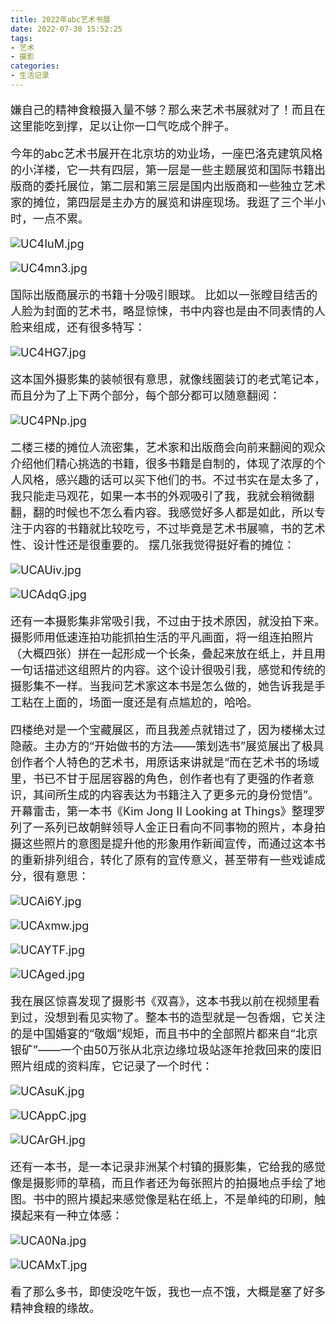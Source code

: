 ```yaml
---
title: 2022年abc艺术书展
date: 2022-07-30 15:52:25
tags:
- 艺术
- 摄影
categories:
- 生活记录
---
```


<font size=4>

嫌自己的精神食粮摄入量不够？那么来艺术书展就对了！而且在这里能吃到撑，足以让你一口气吃成个胖子。

今年的abc艺术书展开在北京坊的劝业场，一座巴洛克建筑风格的小洋楼，它一共有四层，第一层是一些主题展览和国际书籍出版商的委托展位，第二层和第三层是国内出版商和一些独立艺术家的摊位，第四层是主办方的展览和讲座现场。我逛了三个半小时，一点不累。
<!-- {% asset_img pic1.jpg %} -->
![UC4IuM.jpg](https://m1.im5i.com/2022/07/30/UC4IuM.jpg)

<!-- {% asset_img pic2.jpg %} -->
![UC4mn3.jpg](https://m1.im5i.com/2022/07/30/UC4mn3.jpg)

国际出版商展示的书籍十分吸引眼球。
比如以一张瞠目结舌的人脸为封面的艺术书，略显惊悚，书中内容也是由不同表情的人脸来组成，还有很多特写：
<!-- {% asset_img pic3.jpg %} -->
![UC4HG7.jpg](https://m1.im5i.com/2022/07/30/UC4HG7.jpg)

这本国外摄影集的装帧很有意思，就像线圈装订的老式笔记本，而且分为了上下两个部分，每个部分都可以随意翻阅：
<!-- {% asset_img pic4.jpg %} -->
![UC4PNp.jpg](https://m1.im5i.com/2022/07/30/UC4PNp.jpg)

二楼三楼的摊位人流密集，艺术家和出版商会向前来翻阅的观众介绍他们精心挑选的书籍，很多书籍是自制的，体现了浓厚的个人风格，感兴趣的话可以买下他们的书。不过书实在是太多了，我只能走马观花，如果一本书的外观吸引了我，我就会稍微翻翻，翻的时候也不怎么看内容。我感觉好多人都是如此，所以专注于内容的书籍就比较吃亏，不过毕竟是艺术书展嘛，书的艺术性、设计性还是很重要的。
摆几张我觉得挺好看的摊位：
<!-- {% asset_img pic5.jpg %} -->
![UCAUiv.jpg](https://m1.im5i.com/2022/07/30/UCAUiv.jpg)

<!-- {% asset_img pic6.jpg %} -->
![UCAdqG.jpg](https://m1.im5i.com/2022/07/30/UCAdqG.jpg)

还有一本摄影集非常吸引我，不过由于技术原因，就没拍下来。摄影师用低速连拍功能抓拍生活的平凡画面，将一组连拍照片（大概四张）拼在一起形成一个长条，叠起来放在纸上，并且用一句话描述这组照片的内容。这个设计很吸引我，感觉和传统的摄影集不一样。当我问艺术家这本书是怎么做的，她告诉我是手工粘在上面的，场面一度还是有点尴尬的，哈哈。

四楼绝对是一个宝藏展区，而且我差点就错过了，因为楼梯太过隐蔽。主办方的“开始做书的方法——策划选书”展览展出了极具创作者个人特色的艺术书，用原话来讲就是“而在艺术书的场域里，书已不甘于屈居容器的角色，创作者也有了更强的作者意识，其间所生成的内容表达为书籍注入了更多元的身份觉悟”。
开幕雷击，第一本书《Kim Jong II Looking at Things》整理罗列了一系列已故朝鲜领导人金正日看向不同事物的照片，本身拍摄这些照片的意图是提升他的形象用作新闻宣传，而通过这本书的重新排列组合，转化了原有的宣传意义，甚至带有一些戏谑成分，很有意思：
<!-- {% asset_img pic7.jpg %} -->
![UCAi6Y.jpg](https://m1.im5i.com/2022/07/30/UCAi6Y.jpg)

<!-- {% asset_img pic8.jpg %} -->
![UCAxmw.jpg](https://m1.im5i.com/2022/07/30/UCAxmw.jpg)

<!-- {% asset_img pic9.jpg %} -->
![UCAYTF.jpg](https://m1.im5i.com/2022/07/30/UCAYTF.jpg)

<!-- {% asset_img pic10.jpg %} -->
![UCAged.jpg](https://m1.im5i.com/2022/07/30/UCAged.jpg)

我在展区惊喜发现了摄影书《双喜》，这本书我以前在视频里看到过，没想到看见实物了。整本书的造型就是一包香烟，它关注的是中国婚宴的“敬烟”规矩，而且书中的全部照片都来自“北京银矿”——一个由50万张从北京边缘垃圾站逐年抢救回来的废旧照片组成的资料库，它记录了一个时代：
<!-- {% asset_img pic11.jpg %} -->
![UCAsuK.jpg](https://m1.im5i.com/2022/07/30/UCAsuK.jpg)

<!-- {% asset_img pic12.jpg %} -->
![UCAppC.jpg](https://m1.im5i.com/2022/07/30/UCAppC.jpg)

<!-- {% asset_img pic13.jpg %} -->
![UCArGH.jpg](https://m1.im5i.com/2022/07/30/UCArGH.jpg)

还有一本书，是一本记录非洲某个村镇的摄影集，它给我的感觉像是摄影师的草稿，而且作者还为每张照片的拍摄地点手绘了地图。书中的照片摸起来感觉像是粘在纸上，不是单纯的印刷，触摸起来有一种立体感：
<!-- {% asset_img pic14.jpg %} -->
![UCA0Na.jpg](https://m1.im5i.com/2022/07/30/UCA0Na.jpg)

<!-- {% asset_img pic15.jpg %} -->
![UCAMxT.jpg](https://m1.im5i.com/2022/07/30/UCAMxT.jpg)

看了那么多书，即使没吃午饭，我也一点不饿，大概是塞了好多精神食粮的缘故。

</font>